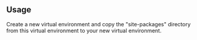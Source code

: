 ## Usage

Create a new virtual environment and copy the "site-packages" directory from this virtual environment to your new virtual environment.

